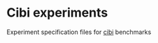 # Cibi experiments

Experiment specification files for [cibi](https://github.com/vadim0x60/cibi) benchmarks